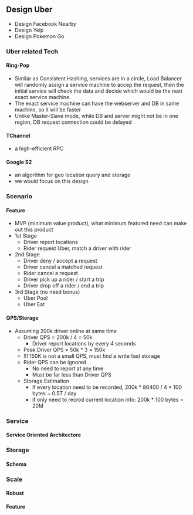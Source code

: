 ## Design Uber
- Design Facebook Nearby
- Design Yelp
- Design Pokemon Go

### Uber related Tech
#### Ring-Pop
- Similar as Consistent Hashing, services are in a circle, Load Balancer will randomly assign a service machine to accep the request, then the initial service will check the data and decide which would be the next exact service machine.
- The exact service machine can have the webserver and DB in same machine, so it will be faster
- Unlike Master-Slave mode, while DB and server might not be in one region, DB request connection could be delayed

#### TChannel
- a high-efficient RPC

#### Google S2
- an algorithm for geo location query and storage
- we would focus on this design

### Scenario
#### Feature
- MVP (minimum value product), what minimum featured need can make out this product
- 1st Stage
	- Driver report locations
	- Rider request Uber, match a driver with rider
- 2nd Stage
	- Driver deny / accept a request
	- Driver cancel a matched request
	- Rider cancel a request
	- Driver pick up a rider / start a trip
	- Driver drop off a rider / end a trip
- 3rd Stage (no need bonus)
	- Uber Pool
	- Uber Eat
#### QPS/Storage
- Assuming 200k driver online at same time
	- Driver QPS = 200k / 4 = 50k
		- Driver report locations by every 4 seconds
	- Peak Driver QPS = 50k * 3 = 150k
	- !!! 150K is not a small QPS, must find a write fast storage
	- Rider QPS can be ignored
		- No need to report at any time
		- Must be far less than Driver QPS
	- Storage Estimation
		- If every location need to be recorded, 200k * 86400 / 4 * 100 bytes ~ 0.5T / day
		- if only need to recrod current location info: 200k * 100 bytes = 20M
### Service
#### Service Oriented Architectore

### Storage
#### Schema

### Scale
#### Robust
#### Feature
<!--stackedit_data:
eyJoaXN0b3J5IjpbLTcwNDA3MDc5LDQyMTYyMDE5MywtMjA1Nj
kwMDE4MV19
-->